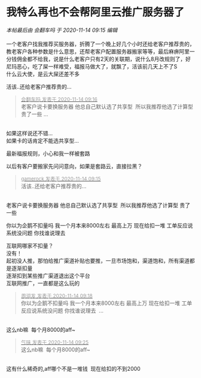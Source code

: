 # 我特么再也不会帮阿里云推广服务器了


<i class="pstatus"> 本帖最后由 会翻车吗 于 2020-11-14 09:15 编辑 </i><br />
<br />
一个老客户找我推荐买服务器，折腾了一个晚上好几个小时还给老客户推荐贵的，教老客户各种参数是什么意思，还帮老客户配置服务器搬家等等，最后麻痹阿里一分钱佣金都不给我，说是什么老客户只有2天的关联期，说什么8月改规则了，好尼玛恶心，吃了屎一样难受，福报马做大了，就飘了，活该前几天上不了S<br />
什么云大使，是云大屎还差不多

<img src="static/image/smiley/default/lol.gif" smilieid="12" border="0" alt="" /><img src="static/image/smiley/default/lol.gif" smilieid="12" border="0" alt="" />活该..还给老客户推荐贵的...

<div class="quote"><blockquote><font size="2"><a href="https://www.hostloc.com/forum.php?mod=redirect&amp;goto=findpost&amp;pid=9451843&amp;ptid=766495" target="_blank"><font color="#999999">会翻车吗 发表于 2020-11-14 09:16</font></a></font><br />
老客户说卡要换服务器 他总自己默认选了共享型&nbsp;&nbsp;所以我推荐他选了计算型 贵了一些 ...</blockquote></div><br />
如果这样说还不错...<br />
如果卡的话肯定不能选共享型...

<img id="aimg_XPkRu" onclick="zoom(this, this.src, 0, 0, 0)" class="zoom" src="https://i.loli.net/2020/11/14/TQ9zCFD6lnr2Nsg.jpg" onmouseover="img_onmouseoverfunc(this)" onload="thumbImg(this)" border="0" alt="" /><br />
最新福报规则，小心和我一样被套路

以后有客户要搬家先问问意向，如果是套路云，直接拉黑？

<div class="quote"><blockquote><font size="2"><a href="https://www.hostloc.com/forum.php?mod=redirect&amp;goto=findpost&amp;pid=9451834&amp;ptid=766495" target="_blank"><font color="#999999">gamerock 发表于 2020-11-14 09:15</font></a></font><br />
活该..还给老客户推荐贵的...</blockquote></div><br />
老客户说卡要换服务器 他总自己默认选了共享型&nbsp;&nbsp;所以我推荐他选了计算型 贵了一些

你以为企鹅不扣量吗 我一个月本来8000左右 最高上万 现在给扣一堆 工单反应说系统没问题 你找谁说理去 

互联网哪家不扣量？<br />
没有！<br />
起初没人推，那怕给推广渠道补贴也要推，一旦市场饱和，渠道饱和，所有渠道都是逐渐扣量<br />
逐渐扣到某些推广渠道退出这个平台<br />
互联网推广，一直都是这么玩的

<div class="quote"><blockquote><font size="2"><a href="https://www.hostloc.com/forum.php?mod=redirect&amp;goto=findpost&amp;pid=9451848&amp;ptid=766495" target="_blank"><font color="#999999">周润发 发表于 2020-11-14 09:18</font></a></font><br />
你以为企鹅不扣量吗 我一个月本来8000左右 最高上万 现在给扣一堆 工单反应说系统没问题 你找谁说理去&nbsp;&nbsp;...</blockquote></div><br />
<img src="static/image/smiley/yct/014.gif" smilieid="45" border="0" alt="" />这么nb嘛&nbsp;&nbsp;每个月8000的aff~

<div class="quote"><blockquote><font size="2"><a href="https://www.hostloc.com/forum.php?mod=redirect&amp;goto=findpost&amp;pid=9451870&amp;ptid=766495" target="_blank"><font color="#999999">气味 发表于 2020-11-14 09:25</font></a></font><br />
这么nb嘛&nbsp;&nbsp;每个月8000的aff~</blockquote></div><br />
这有什么稀奇的,aff哪个不是一堆钱 <img id="aimg_rqpOz" onclick="zoom(this, this.src, 0, 0, 0)" class="zoom" src="https://i.loli.net/2020/11/14/7g9mOkpNuBXaDZP.png" onmouseover="img_onmouseoverfunc(this)" onload="thumbImg(this)" border="0" alt="" /> 现在给扣的不到2000
